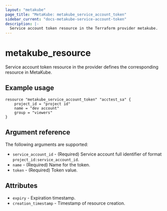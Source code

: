 ```yaml
---
layout: "metakube"
page_title: "MetaKube: metakube_service_account_token"
sidebar_current: "docs-metakube-service-account-token"
description: |-
  Service account token resource in the Terraform provider metakube.
---
```


# metakube_resource

Service account token resource in the provider defines the corresponding resource in MetaKube.

## Example usage

```hcl
resource "metakube_service_account_token" "acctest_sa" {
	project_id = "project id"
	name = "dev account"
	group = "viewers"
}
```

## Argument reference

The following arguments are supported:

* `service_account_id` - (Required) Service account full identifier of format `project_id:service_account_id`.
* `name` - (Required) Name for the token.
* `token` - (Required) Token value.

## Attributes
* `expiry` - Expiration timestamp.
* `creation_timestamp` - Timestamp of resource creation.
